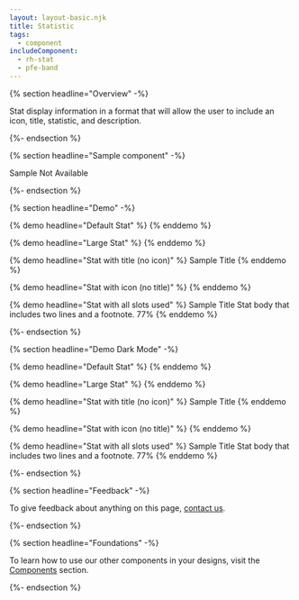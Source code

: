 ```yaml
---
layout: layout-basic.njk
title: Statistic
tags:
  - component
includeComponent:
  - rh-stat
  - pfe-band
---
```

{% section headline="Overview" -%}

Stat display information in a format that will allow the user to include an icon, title, statistic, and description.

{%- endsection %}

{% section headline="Sample component" -%}

Sample Not Available

{%- endsection %}

{% section headline="Demo" -%}

{% demo headline="Default Stat" %}
<rh-stat></rh-stat>
{% enddemo %}

{% demo headline="Large Stat" %}
<rh-stat size="large"></rh-stat>
{% enddemo %}

{% demo headline="Stat with title (no icon)" %}
<rh-stat>
    <span slot="title">Sample Title</span>
</rh-stat>
{% enddemo %}

{% demo headline="Stat with icon (no title)" %}
<rh-stat icon="rh-code">
</rh-stat>
{% enddemo %}

{% demo headline="Stat with all slots used" %}
<rh-stat titlePlacement="below">
    <pfe-icon slot="icon" icon="rh-atom"></pfe-icon>
    <span slot="title">Sample Title</span>
    <span slot="description">Stat body that includes two lines and a footnote.</span>
    <span slot="statistic">77%</span>
</rh-stat>
{% enddemo %}

{%- endsection %}

{% section headline="Demo Dark Mode" -%}

{% demo headline="Default Stat" %}
<pfe-band size="smallest" color-palette="darkest">
    <rh-stat></rh-stat>
</pfe-band>
{% enddemo %}

{% demo headline="Large Stat" %}
<pfe-band size="smallest" color-palette="darkest">
    <rh-stat size="large"></rh-stat>
</pfe-band>
{% enddemo %}

{% demo headline="Stat with title (no icon)" %}
<pfe-band size="smallest" color-palette="darkest">
    <rh-stat>
        <span slot="title">Sample Title</span>
    </rh-stat>
</pfe-band>
{% enddemo %}

{% demo headline="Stat with icon (no title)" %}
<pfe-band size="smallest" color-palette="darkest">
    <rh-stat icon="rh-code">
    </rh-stat>
</pfe-band>
{% enddemo %}

{% demo headline="Stat with all slots used" %}
<pfe-band size="smallest" color-palette="darkest">
    <rh-stat titlePlacement="below">
        <pfe-icon slot="icon" icon="rh-atom"></pfe-icon>
        <span slot="title">Sample Title</span>
        <span slot="description">Stat body that includes two lines and a footnote.</span>
        <span slot="statistic">77%</span>
    </rh-stat>
</pfe-band>
{% enddemo %}


{%- endsection %}
<div class="multi-column--min-300-wide">

{% section headline="Feedback" -%}

To give feedback about anything on this page, [contact us](mailto:digital-design-system@redhat.com).

{%- endsection %}

{% section headline="Foundations" -%}

To learn how to use our other components in your designs, visit the [Components](/components/) section.

{%- endsection %}

</div>